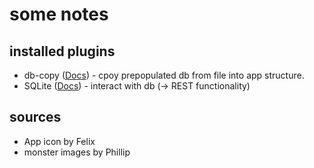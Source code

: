 # some notes

## installed plugins
* db-copy ([Docs](https://ionicframework.com/docs/native/sqlite-db-copy)) - cpoy prepopulated db from file into app structure.
* SQLite ([Docs](https://ionicframework.com/docs/native/sqlite)) - interact with db (→ REST functionality)

## sources
* App icon by Felix
* monster images by Phillip
